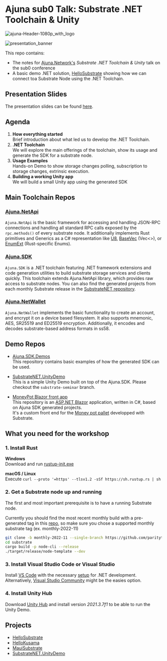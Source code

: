 # Ajuna sub0 Talk: Substrate .NET Toolchain & Unity
![ajuna-Header-1080p_with_logo](https://polkadot.network/content/images/2022/08/image1.jpg)


![presentation_banner](https://github.com/dimitrispaxinos/ajuna-sub0/blob/main/images/Presentation%20Entry%20Screenshot.png?raw=true)

This repo contains:
- The notes for [Ajuna.Network's](https://ajuna.io/) _Substrate .NET Toolchain & Unity_ talk on the sub0 conference 
- A basic demo .NET solution, [HelloSubstrate](https://github.com/ajuna-network/ajuna-sub0/tree/main/HelloSubstrate) showing how we can connect toa Substrate Node using the .NET Toolchain.

## Presentation Slides
The presentation slides can be found [here](https://docs.google.com/presentation/d/166VzGfN7tn6cC1SaqD1wAxx12sB5pyCe/edit?usp=sharing&ouid=116338638740224360478&rtpof=true&sd=true).

## Agenda

1. **How everything started**   
Brief introduction about what led us to develop the .NET Toolchain.
2. **.NET Toolchain**  
We will explore the main offerings of the toolchain, show its usage and generate the SDK for a substrate node. 
3. **Usage Examples**  
Hands-on Demo to show storage changes polling, subscription to storage changes, extrinsic execution.
4. **Building a working Unity app**  
We will build a small Unity app using the generated SDK 


## Main Toolchain Repos

### [Ajuna.NetApi](https://github.com/ajuna-network/Ajuna.NetApi)
`Ajuna.NetApi` is the basic framework for accessing and handling JSON-RPC connections and handling all standard RPC calls exposed by the `rpc.methods()` of every substrate node. It additionally implements Rust primitives and Generics as a C# representation like [U8](https://github.com/ajuna-network/Ajuna.NetApi/blob/master/Ajuna.NetApi/Model/Types/Primitive/U8.cs), [BaseVec](https://github.com/ajuna-network/Ajuna.NetApi/blob/master/Ajuna.NetApi/Model/Types/Base/BaseVec.cs) (Vec<>), or [EnumExt](https://github.com/ajuna-network/Ajuna.NetApi/blob/master/Ajuna.NetApi/Model/Types/Base/BaseEnumExt.cs) (Rust-specific Enums).

### [Ajuna.SDK](https://github.com/ajuna-network/Ajuna.SDK)
`Ajuna.SDK` is a .NET toolchain featuring .NET framework extensions and code generation utilities to build substrate storage services and clients quickly. This toolchain extends Ajuna.NetApi library, which provides raw access to substrate nodes. You can also find the generated projects from each monthly Substrate release in the [SubstrateNET repository](https://github.com/ajuna-network/SubstrateNET).

### [Ajuna.NetWallet](https://github.com/ajuna-network/Ajuna.NetWallet)

`Ajuna.NetWallet` implements the basic functionality to create an account, and encrypt it on a device based filesystem. It also supports mnemonic, AES, SR25519 and ED25519 encryption. Additionally, it encodes and decodes substrate-based address formats in ss58.

## Demo Repos
- [Ajuna.SDK.Demos](https://github.com/ajuna-network/Ajuna.SDK.Demos)  
This repository contains basic examples of how the generated SDK can be used.

- [SubstrateNET.UnityDemo](https://github.com/ajuna-network/SubstrateNET.UnityDemo)  
This is a simple Unity Demo built on top of the Ajuna.SDK. Please checkout the `substrate-seminar` branch.

- [MoneyPot Blazor front app](https://github.com/Apolixit/moneypot_blazor)  
This repository is an [ASP.NET Blazor](https://learn.microsoft.com/fr-fr/aspnet/core/blazor) application, written in C#, based on Ajuna SDK generated projects.   
It's a custom front end for the [Money pot pallet](https://github.com/Apolixit/pallet_money_pot) developped with Substrate.


## What you need for the workshop

### 1. Install Rust 

**Windows**  
Download and run [rustup-init.exe](https://static.rust-lang.org/rustup/dist/i686-pc-windows-gnu/rustup-init.exe)

 **macOS / Linux**  
 Execute `curl --proto '=https' --tlsv1.2 -sSf https://sh.rustup.rs | sh
`

### 2. Get a Substrate node up and running
The first and most important prerequisite is to have a running Substrate node.

Currently you should find the most recent monthly build with a pre-generated tag in this [repo](https://github.com/paritytech/substrate), so make sure you chose a supported monthly substrate tag (ex. monthly-2022-11)


```bash
git clone -b monthly-2022-11 --single-branch https://github.com/paritytech/substrate.git
cd substrate
cargo build -p node-cli --release
./target/release/node-template --dev
```

### 3. Install Visual Studio Code or Visual Studio
Install [VS Code](https://code.visualstudio.com/Download) with the necessary [setup](https://code.visualstudio.com/docs/languages/dotnet) for .NET development. Alternatively, [Visual Studio Community](https://visualstudio.microsoft.com/vs/community/) might be the easies option.

### 4. Install Unity Hub
Download [Unity Hub](https://unity.com/download) and install version _2021.3.7f1_ to be able to run the Unity Demo.  

## Projects
- [HelloSubstrate](https://github.com/ajuna-network/ajuna-sub0/tree/main/HelloSubstrate)
- [HelloKusama](https://github.com/ajuna-network/ajuna-sub0/tree/main/HelloKusama)
- [MauiSubstrate](https://github.com/ajuna-network/ajuna-sub0/tree/main/MauiSubstrate)
- [SubstrateNET.UnityDemo](https://github.com/ajuna-network/SubstrateNET.UnityDemo)

